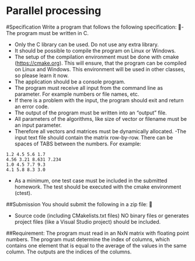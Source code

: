 # Parallel processing

#Specification
Write a program that follows the following specification:
- The program must be written in C.
- Only the C library can be used. Do not use any extra library.
- It should be possible to compile the program on Linux or Windows.
- The setup of the compilation environment must be done with cmake (https://cmake.org). This
will ensure, that the program can be compiled on Linux and Windows. This environment will
be used in other classes, so please learn it now.
- The application should be a console program.
- The program must receive all input from the command line as parameter. For example
numbers or file names, etc.
- If there is a problem with the input, the program should exit and return an error code.
- The output of the program must be written into an “output” file.
- All parameters of the algorithms, like size of vector or filename must be an input parameter.
- Therefore all vectors and matrices must be dynamically allocated.
-The input text file should contain the matrix row-by-row. There can be spaces of TABS
between the numbers. For example:

 
```
1.2 4.5 5.6 1.7
4.56 3.21 8.631 7.234
1.0 4.5 7.7 9.3
4.1 5.8 8.3 3.0
```

- As a minimum, one test case must be included in the submitted homework. The test should be
executed with the cmake environment (ctest).

##Submission
You should submit the following in a zip file:

- Source code (including CMakelists.txt files)
NO binary files or generates project files (like a Visual Studio project) should be included.

##Requirement:
The program must read in an NxN matrix with floating point numbers. The program must
determine the index of columns, which contains one element that is equal to the average of the
values in the same column. The outputs are the indices of the columns.